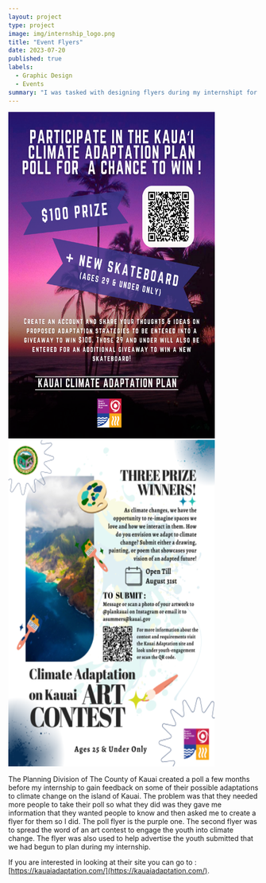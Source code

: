 ```yaml
---
layout: project
type: project
image: img/internship_logo.png
title: "Event Flyers"
date: 2023-07-20
published: true
labels:
  - Graphic Design
  - Events
summary: "I was tasked with designing flyers during my internshipt for one of the divisions polls and art event."
--- 
```


  <img width="416px" height = "656px" src="../img/Poll-Giveaway-Flyer-1.webp" class="img-thumbnail" >
  
  <img width="416px" height = "656px" src="../img/Art_contest.webp" class="img-thumbnail" >
</div>

The Planning Division of The County of Kauai created a poll a few months before my internship to gain feedback on some of their possible adaptations to climate change on the island of Kauai. The problem was that they needed more people to take their poll so what they did was they gave me information that they wanted people to know and then asked me to create a flyer for them so I did. The poll flyer is the purple one. The second flyer was to spread the word of an art contest to engage the youth into climate change. The flyer was also used to help advertise the youth submitted that we had begun to plan during my internship.

If you are interested in looking at their site you can go to  : [https://kauaiadaptation.com/](https://kauaiadaptation.com/).

